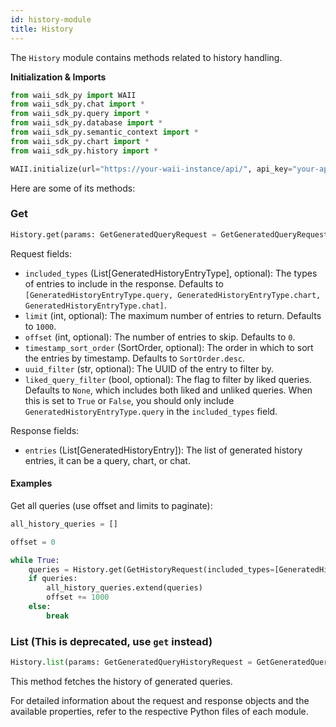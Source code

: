 ```yaml
---
id: history-module
title: History
---
```


The `History` module contains methods related to history handling.

**Initialization & Imports**
```python
from waii_sdk_py import WAII
from waii_sdk_py.chat import *
from waii_sdk_py.query import *
from waii_sdk_py.database import *
from waii_sdk_py.semantic_context import *
from waii_sdk_py.chart import *
from waii_sdk_py.history import *

WAII.initialize(url="https://your-waii-instance/api/", api_key="your-api-key")
```

Here are some of its methods:

### Get

```python
History.get(params: GetGeneratedQueryRequest = GetGeneratedQueryRequest()) -> GetGeneratedQueryResponse
```

Request fields:
- `included_types` (List[GeneratedHistoryEntryType], optional): The types of entries to include in the response. Defaults to `[GeneratedHistoryEntryType.query, GeneratedHistoryEntryType.chart, GeneratedHistoryEntryType.chat]`.  
- `limit` (int, optional): The maximum number of entries to return. Defaults to `1000`.
- `offset` (int, optional): The number of entries to skip. Defaults to `0`.
- `timestamp_sort_order` (SortOrder, optional): The order in which to sort the entries by timestamp. Defaults to `SortOrder.desc`.
- `uuid_filter` (str, optional): The UUID of the entry to filter by.
- `liked_query_filter` (bool, optional): The flag to filter by liked queries. Defaults to `None`, which includes both liked and unliked queries. When this is set to `True` or `False`, you should only include `GeneratedHistoryEntryType.query` in the `included_types` field.

Response fields:
- `entries` (List[GeneratedHistoryEntry]): The list of generated history entries, it can be a query, chart, or chat.

#### Examples

Get all queries (use offset and limits to paginate):

```python
all_history_queries = []

offset = 0

while True:
    queries = History.get(GetHistoryRequest(included_types=[GeneratedHistoryEntryType.query], limit=1000, offset=offset)).history
    if queries:
        all_history_queries.extend(queries)
        offset += 1000
    else:
        break
```

### List (This is deprecated, use `get` instead)

```python
History.list(params: GetGeneratedQueryHistoryRequest = GetGeneratedQueryHistoryRequest()) -> GetGeneratedQueryHistoryResponse
```

This method fetches the history of generated queries.

For detailed information about the request and response objects and the available properties, refer to the respective Python files of each module.
